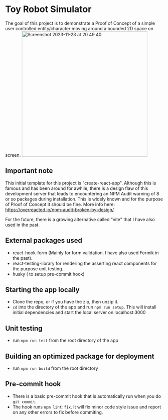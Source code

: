 # Toy Robot Simulator

The goal of this project is to demonstrate a Proof of Concept of a simple user controlled entity/character moving around a bounded 2D space on screen.
<img width="400" alt="Screenshot 2023-11-23 at 20 49 40" src="https://github.com/michaelkoswara/toyrobot/assets/3031000/1b33fcce-8ca7-4e3e-9b47-b196ec625fb6">

## Important note

This initial template for this project is "create-react-app".
Although this is famous and has been around for awhile, there is a design flaw of this development server that leads
to encountering an NPM Audit warning of 8 or so packages during installation.
This is widely known and for the purpose of Proof of Concept it should be fine. 
More info here: https://overreacted.io/npm-audit-broken-by-design/

For the future, there is a growing alternative called "vite" that I have also used in the past.

## External packages used
- react-hook-form (Mainly for form validation. I have also used Formik in the past).
- react-testing-library for rendering the asserting react components for the purpose unit testing.
- husky ( to setup pre-commit hook)

## Starting the app locally

- Clone the repo, or if you have the zip, then unzip it.
- `cd` into the directory of the app and run `npm run setup`. This will install initial dependencies and start the local server on localhost:3000

## Unit testing

- run `npm run test` from the root directory of the app

## Building an optimized package for deployment

- run `npm run build` from the root directory

## Pre-commit hook
- There is a basic pre-commit hook that is automatically run when you do `git commit`.
- The hook runs `npm lint:fix`. It will fix minor code style issue and report on any other errors to fix before commiting.

